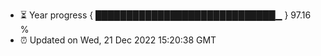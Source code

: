 - ⏳ Year progress { █████████████████████████████▁ } 97.16 %
- ⏰ Updated on Wed, 21 Dec 2022 15:20:38 GMT

